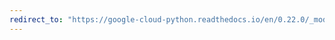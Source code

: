 ```yaml
---
redirect_to: "https://google-cloud-python.readthedocs.io/en/0.22.0/_modules/google/cloud/language/sentiment.html"
---
```

